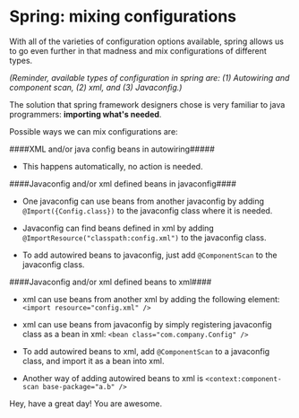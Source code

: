 # Spring: mixing configurations


With all of the varieties of configuration options available, spring allows us to go even further in that madness and mix configurations of different types.

*(Reminder, available types of configuration in spring are: (1) Autowiring and component scan, (2) xml, and (3) Javaconfig.)*

The solution that spring framework designers chose is very familiar to java programmers: **importing what's needed**.

Possible ways we can mix configurations are:

####XML and/or java config beans in autowiring#####

* This happens automatically, no action is needed.

####Javaconfig and/or xml defined beans in javaconfig####

* One javaconfig can use beans from another javaconfig by adding ``@Import({Config.class})`` to the javaconfig class where it is needed.

* Javaconfig can find beans defined in xml by adding ``@ImportResource("classpath:config.xml")`` to the javaconfig class.

* To add autowired beans to javaconfig, just add ``@ComponentScan`` to the javaconfig class.

####Javaconfig and/or xml defined beans to xml####

* xml can use beans from another xml by adding the following element:
    ``<import resource="config.xml" />``

* xml can use beans from javaconfig by simply registering javaconfig class as a bean in xml:
    ``<bean class="com.company.Config" />``

* To add autowired beans to xml, add ``@ComponentScan`` to a javaconfig class, and import it as a bean into xml.

* Another way of adding autowired beans to xml is `<context:component-scan base-package="a.b" />`

Hey, have a great day! You are awesome.

